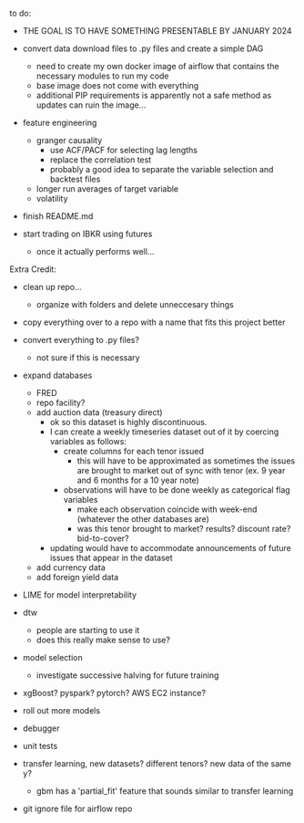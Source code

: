 to do:

- THE GOAL IS TO HAVE SOMETHING PRESENTABLE BY JANUARY 2024


- convert data download files to .py files and create a simple DAG
    -  need to create my own docker image of airflow that contains the necessary modules to run my code
    - base image does not come with everything
    - additional PIP requirements is apparently not a safe method as updates can ruin the image...

- feature engineering
    - granger causality
        - use ACF/PACF for selecting lag lengths
        - replace the correlation test
        - probably a good idea to separate the variable selection and backtest files
    - longer run averages of target variable
    - volatility

- finish README.md

- start trading on IBKR using futures
    - once it actually performs well...




Extra Credit:
- clean up repo...
    - organize with folders and delete unneccesary things
- copy everything over to a repo with a name that fits this project better
- convert everything to .py files?
    - not sure if this is necessary
- expand databases
    - FRED 
    - repo facility?
    - add auction data (treasury direct)
        - ok so this dataset is highly discontinuous.
        - I can create a weekly timeseries dataset out of it by coercing variables as follows:
            - create columns for each tenor issued
                - this will have to be approximated as sometimes the issues are brought to market out of sync with tenor (ex. 9 year and 6 months for a 10 year note)
            - observations will have to be done weekly as categorical flag variables
                - make each observation coincide with week-end (whatever the other databases are)
                - was this tenor brought to market? results? discount rate? bid-to-cover?
        - updating would have to accommodate announcements of future issues that appear in the dataset
    - add currency data
    - add foreign yield data
    
- LIME for model interpretability
- dtw
    - people are starting to use it
    - does this really make sense to use?
- model selection
    - investigate successive halving for future training
- xgBoost? pyspark? pytorch? AWS EC2 instance?
- roll out more models
- debugger
- unit tests
- transfer learning, new datasets? different tenors? new data of the same y?
    - gbm has a 'partial_fit' feature that sounds similar to transfer learning

- git ignore file for airflow repo
